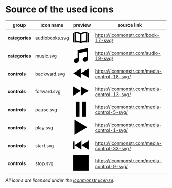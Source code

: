 # Source of the used icons

| group | icon name | preview | source link |
|-------|-----------|---------|-------------|
| **categories** | audiobooks.svg | ![audiobooks.svg](./audiobooks.svg) | https://iconmonstr.com/book-17-svg/ |
| **categories** | music.svg | ![music.svg](./music.svg)  |https://iconmonstr.com/audio-19-svg/ |
| **controls** | backward.svg | ![backward.svg](./backward.svg) | https://iconmonstr.com/media-control-18-svg/ |
| **controls** | forward.svg | ![forward.svg](./forward.svg) | https://iconmonstr.com/media-control-13-svg/ |
| **controls** | pause.svg | ![pause.svg](./pause.svg) | https://iconmonstr.com/media-control-5-svg/ |
| **controls** | play.svg | ![play.svg](./play.svg) | https://iconmonstr.com/media-control-1-svg/ |
| **controls** | start.svg | ![start.svg](./start.svg) | https://iconmonstr.com/media-control-33-svg/ |
| **controls** | stop.svg | ![stop.svg](./stop.svg) | https://iconmonstr.com/media-control-9-svg/ |

 _All icons are licensed under the [iconmonstr license](https://iconmonstr.com/license/)._
